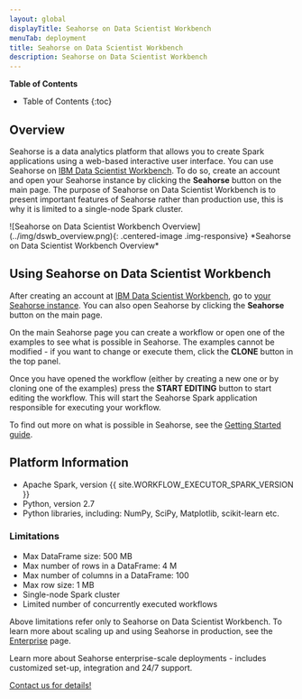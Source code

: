 ```yaml
---
layout: global
displayTitle: Seahorse on Data Scientist Workbench
menuTab: deployment
title: Seahorse on Data Scientist Workbench
description: Seahorse on Data Scientist Workbench
---
```



**Table of Contents**

* Table of Contents
{:toc}

## Overview

Seahorse is a data analytics platform that allows you to create Spark applications using a web-based interactive user interface.
You can use Seahorse on <a target="_blank" href="https://datascientistworkbench.com/">IBM Data Scientist Workbench</a>.
To do so, create an account and open your Seahorse instance by clicking the **Seahorse** button on the main page.
The purpose of Seahorse on Data Scientist Workbench is to present important features of Seahorse rather than
production use, this is why it is limited to a single-node Spark cluster.

<div class="centered-container" markdown="1">
  ![Seahorse on Data Scientist Workbench Overview](../img/dswb_overview.png){: .centered-image .img-responsive}
  *Seahorse on Data Scientist Workbench Overview*
</div>

## Using Seahorse on Data Scientist Workbench

After creating an account at <a target="_blank" href="https://datascientistworkbench.com/">IBM Data Scientist Workbench</a>,
go to <a target="_blank" href="https://my.datascientistworkbench.com/tools/seahorse/">your Seahorse instance</a>.
You can also open Seahorse by clicking the **Seahorse** button on the main page.

On the main Seahorse page you can create a workflow or open one of the examples to see what is possible in Seahorse.
The examples cannot be modified - if you want to change or execute them, click the **CLONE** button
in the top panel.

Once you have opened the workflow (either by creating a new one or by cloning one of the examples)
press the **START EDITING** button to start editing the workflow. This will start the Seahorse Spark
application responsible for executing your workflow.

To find out more on what is possible in Seahorse, see the [Getting Started guide](../getting_started.html#use-seahorse).

## Platform Information

* Apache Spark, version {{ site.WORKFLOW_EXECUTOR_SPARK_VERSION }}
* Python, version 2.7
* Python libraries, including: NumPy, SciPy, Matplotlib, scikit-learn etc.

### Limitations

* Max DataFrame size: 500 MB
* Max number of rows in a DataFrame: 4 M
* Max number of columns in a DataFrame: 100
* Max row size: 1 MB
* Single-node Spark cluster
* Limited number of concurrently executed workflows

Above limitations refer only to Seahorse on Data Scientist Workbench.
To learn more about scaling up and using Seahorse in production,
see the [Enterprise](enterprise.html) page.


<div class="contact-block">
	<div class="contact-info">
		<p>Learn more about Seahorse enterprise-scale deployments
		- includes customized set-up, integration and 24/7 support.</p>
	</div>
	<div class="contact-block-container">
		<div class="contact-block-button">
			<a target="_blank" href="http://deepsense.io/about-us/contact/#contact-form-anchor">
			Contact us for details!
			</a>
		</div>
	</div>
</div>
